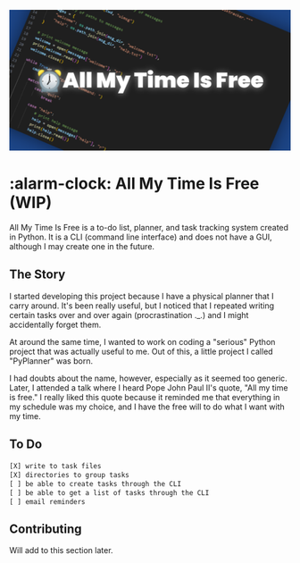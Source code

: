 ![All My Time Is Free](images/cover.png)
# :alarm-clock: All My Time Is Free (WIP)
All My Time Is Free is a to-do list, planner, and task tracking system created in Python.
It is a CLI (command line interface) and does not have a GUI, although I may create one in the future.

## The Story
I started developing this project because I have a physical planner that I carry around.  It's been really useful, but I noticed that I repeated writing certain tasks over and over again (procrastination ._.) and I might accidentally forget them.

At around the same time, I wanted to work on coding a "serious" Python project that was actually useful to me.  Out of this, a little project I called "PyPlanner" was born.

I had doubts about the name, however, especially as it seemed too generic.  Later, I attended a talk where I heard Pope John Paul II's quote, "All my time is free."  I really liked this quote because it reminded me that everything in my schedule was my choice, and I have the free will to do what I want with my time.

## To Do
    [X] write to task files
    [X] directories to group tasks
    [ ] be able to create tasks through the CLI
    [ ] be able to get a list of tasks through the CLI
    [ ] email reminders

## Contributing
Will add to this section later.